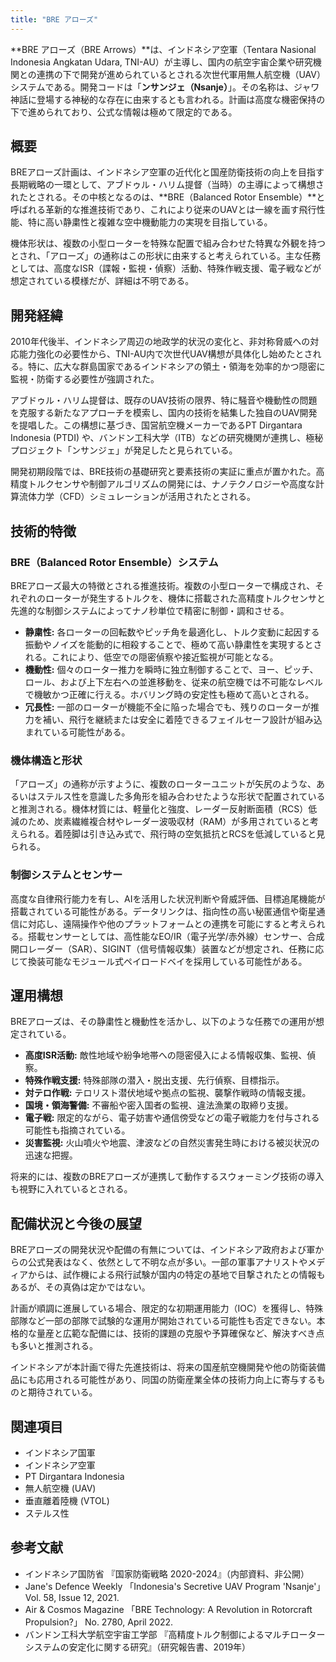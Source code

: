 ```yaml
---
title: "BRE アローズ"
---
```


**BRE アローズ（BRE Arrows）**は、インドネシア空軍（Tentara Nasional Indonesia Angkatan Udara, TNI-AU）が主導し、国内の航空宇宙企業や研究機関との連携の下で開発が進められているとされる次世代軍用無人航空機（UAV）システムである。開発コードは「**ンサンジェ（Nsanje）**」。その名称は、ジャワ神話に登場する神秘的な存在に由来するとも言われる。計画は高度な機密保持の下で進められており、公式な情報は極めて限定的である。

## 概要

BREアローズ計画は、インドネシア空軍の近代化と国産防衛技術の向上を目指す長期戦略の一環として、アブドゥル・ハリム提督（当時）の主導によって構想されたとされる。その中核となるのは、**BRE（Balanced Rotor Ensemble）**と呼ばれる革新的な推進技術であり、これにより従来のUAVとは一線を画す飛行性能、特に高い静粛性と複雑な空中機動能力の実現を目指している。

機体形状は、複数の小型ローターを特殊な配置で組み合わせた特異な外観を持つとされ、「アローズ」の通称はこの形状に由来すると考えられている。主な任務としては、高度なISR（諜報・監視・偵察）活動、特殊作戦支援、電子戦などが想定されている模様だが、詳細は不明である。

## 開発経緯

2010年代後半、インドネシア周辺の地政学的状況の変化と、非対称脅威への対応能力強化の必要性から、TNI-AU内で次世代UAV構想が具体化し始めたとされる。特に、広大な群島国家であるインドネシアの領土・領海を効率的かつ隠密に監視・防衛する必要性が強調された。

アブドゥル・ハリム提督は、既存のUAV技術の限界、特に騒音や機動性の問題を克服する新たなアプローチを模索し、国内の技術を結集した独自のUAV開発を提唱した。この構想に基づき、国営航空機メーカーであるPT Dirgantara Indonesia (PTDI) や、バンドン工科大学（ITB）などの研究機関が連携し、極秘プロジェクト「ンサンジェ」が発足したと見られている。

開発初期段階では、BRE技術の基礎研究と要素技術の実証に重点が置かれた。高精度トルクセンサや制御アルゴリズムの開発には、ナノテクノロジーや高度な計算流体力学（CFD）シミュレーションが活用されたとされる。

## 技術的特徴

### BRE（Balanced Rotor Ensemble）システム

BREアローズ最大の特徴とされる推進技術。複数の小型ローターで構成され、それぞれのローターが発生するトルクを、機体に搭載された高精度トルクセンサと先進的な制御システムによってナノ秒単位で精密に制御・調和させる。

*   **静粛性:** 各ローターの回転数やピッチ角を最適化し、トルク変動に起因する振動やノイズを能動的に相殺することで、極めて高い静粛性を実現するとされる。これにより、低空での隠密偵察や接近監視が可能となる。
*   **機動性:** 個々のローター推力を瞬時に独立制御することで、ヨー、ピッチ、ロール、および上下左右への並進移動を、従来の航空機では不可能なレベルで機敏かつ正確に行える。ホバリング時の安定性も極めて高いとされる。
*   **冗長性:** 一部のローターが機能不全に陥った場合でも、残りのローターが推力を補い、飛行を継続または安全に着陸できるフェイルセーフ設計が組み込まれている可能性がある。

### 機体構造と形状

「アローズ」の通称が示すように、複数のローターユニットが矢尻のような、あるいはステルス性を意識した多角形を組み合わせたような形状で配置されていると推測される。機体材質には、軽量化と強度、レーダー反射断面積（RCS）低減のため、炭素繊維複合材やレーダー波吸収材（RAM）が多用されていると考えられる。着陸脚は引き込み式で、飛行時の空気抵抗とRCSを低減していると見られる。

### 制御システムとセンサー

高度な自律飛行能力を有し、AIを活用した状況判断や脅威評価、目標追尾機能が搭載されている可能性がある。データリンクは、指向性の高い秘匿通信や衛星通信に対応し、遠隔操作や他のプラットフォームとの連携を可能にすると考えられる。搭載センサーとしては、高性能なEO/IR（電子光学/赤外線）センサー、合成開口レーダー（SAR）、SIGINT（信号情報収集）装置などが想定され、任務に応じて換装可能なモジュール式ペイロードベイを採用している可能性がある。

## 運用構想

BREアローズは、その静粛性と機動性を活かし、以下のような任務での運用が想定されている。

*   **高度ISR活動:** 敵性地域や紛争地帯への隠密侵入による情報収集、監視、偵察。
*   **特殊作戦支援:** 特殊部隊の潜入・脱出支援、先行偵察、目標指示。
*   **対テロ作戦:** テロリスト潜伏地域や拠点の監視、襲撃作戦時の情報支援。
*   **国境・領海警備:** 不審船や密入国者の監視、違法漁業の取締り支援。
*   **電子戦:** 限定的ながら、電子妨害や通信傍受などの電子戦能力を付与される可能性も指摘されている。
*   **災害監視:** 火山噴火や地震、津波などの自然災害発生時における被災状況の迅速な把握。

将来的には、複数のBREアローズが連携して動作するスウォーミング技術の導入も視野に入れているとされる。

## 配備状況と今後の展望

BREアローズの開発状況や配備の有無については、インドネシア政府および軍からの公式発表はなく、依然として不明な点が多い。一部の軍事アナリストやメディアからは、試作機による飛行試験が国内の特定の基地で目撃されたとの情報もあるが、その真偽は定かではない。

計画が順調に進展している場合、限定的な初期運用能力（IOC）を獲得し、特殊部隊など一部の部隊で試験的な運用が開始されている可能性も否定できない。本格的な量産と広範な配備には、技術的課題の克服や予算確保など、解決すべき点も多いと推測される。

インドネシアが本計画で得た先進技術は、将来の国産航空機開発や他の防衛装備品にも応用される可能性があり、同国の防衛産業全体の技術力向上に寄与するものと期待されている。

## 関連項目

*   インドネシア国軍
*   インドネシア空軍
*   PT Dirgantara Indonesia
*   無人航空機 (UAV)
*   垂直離着陸機 (VTOL)
*   ステルス性

## 参考文献

*   インドネシア国防省 『国家防衛戦略 2020-2024』（内部資料、非公開）
*   Jane's Defence Weekly 「Indonesia's Secretive UAV Program 'Nsanje'」 Vol. 58, Issue 12, 2021.
*   Air & Cosmos Magazine 「BRE Technology: A Revolution in Rotorcraft Propulsion?」 No. 2780, April 2022.
*   バンドン工科大学航空宇宙工学部 『高精度トルク制御によるマルチローターシステムの安定化に関する研究』（研究報告書、2019年）
